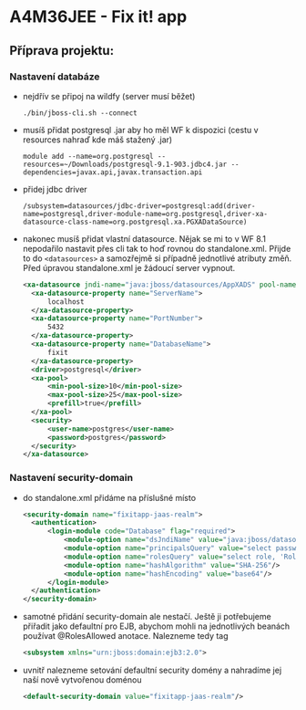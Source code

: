# A4M36JEE - Fix it! app #

## Příprava projektu: ##

### Nastavení databáze ###

* nejdřív se připoj na wildfy (server musí běžet)

  ``./bin/jboss-cli.sh --connect``

* musíš přidat postgresql .jar aby ho měl WF k dispozici (cestu v resources nahraď kde máš stažený .jar)

  ``module add --name=org.postgresql --resources=~/Downloads/postgresql-9.1-903.jdbc4.jar --dependencies=javax.api,javax.transaction.api``

* přidej jdbc driver

  ``/subsystem=datasources/jdbc-driver=postgresql:add(driver-name=postgresql,driver-module-name=org.postgresql,driver-xa-datasource-class-name=org.postgresql.xa.PGXADataSource)``

* nakonec musíš přidat vlastní datasource. Nějak se mi to v WF 8.1 nepodařilo nastavit přes cli tak to hoď rovnou do standalone.xml. Přijde to do ``<datasources>`` a samozřejmě si případně jednotlivé atributy změň. Před úpravou standalone.xml je žádoucí server vypnout.

  ```xml
  <xa-datasource jndi-name="java:jboss/datasources/AppXADS" pool-name="AppXADS" enabled="true">
    <xa-datasource-property name="ServerName">
        localhost
    </xa-datasource-property>
    <xa-datasource-property name="PortNumber">
        5432
    </xa-datasource-property>
    <xa-datasource-property name="DatabaseName">
        fixit
    </xa-datasource-property>
    <driver>postgresql</driver>
    <xa-pool>
        <min-pool-size>10</min-pool-size>
        <max-pool-size>25</max-pool-size>
        <prefill>true</prefill>
    </xa-pool>
    <security>
        <user-name>postgres</user-name>
        <password>postgres</password>
    </security>
  </xa-datasource>
  ```


### Nastavení security-domain ###

* do standalone.xml přidáme na příslušné místo

  ```xml
  <security-domain name="fixitapp-jaas-realm">
    <authentication>
        <login-module code="Database" flag="required">
            <module-option name="dsJndiName" value="java:jboss/datasources/AppXADS"/>
            <module-option name="principalsQuery" value="select password from person where username=?"/>
            <module-option name="rolesQuery" value="select role, 'Roles' from person where username=?"/>
            <module-option name="hashAlgorithm" value="SHA-256"/>
            <module-option name="hashEncoding" value="base64"/>
        </login-module>
    </authentication>
  </security-domain>
  ```
  
* samotné přidání security-domain ale nestačí. Ještě ji potřebujeme přiřadit jako defaultní pro EJB, abychom mohli na jednotlivých beanách  používat @RolesAllowed anotace. Nalezneme tedy tag

  ```xml
  <subsystem xmlns="urn:jboss:domain:ejb3:2.0">
  ```
  
* uvnitř nalezneme setování defaultní security domény a nahradíme jej naší nově vytvořenou doménou  

  ```xml
  <default-security-domain value="fixitapp-jaas-realm"/>
  ```
  